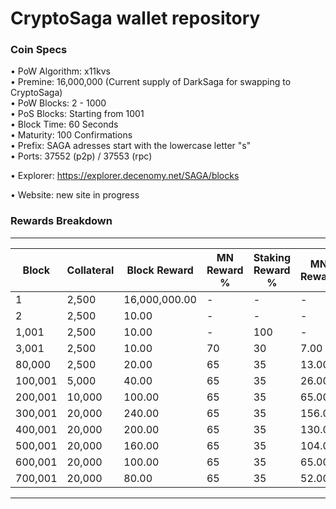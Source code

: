 
CryptoSaga wallet repository
=====================================

### Coin Specs

• PoW Algorithm: x11kvs  
• Premine: 16,000,000 (Current supply of DarkSaga for swapping to CryptoSaga)  
• PoW Blocks: 2 - 1000  
• PoS Blocks: Starting from 1001  
• Block Time: 60 Seconds    
• Maturity: 100 Confirmations  
• Prefix: SAGA adresses start with the lowercase letter "s"  
• Ports: 37552 (p2p) / 37553 (rpc)

• Explorer: https://explorer.decenomy.net/SAGA/blocks

• Website: new site in progress

### Rewards Breakdown

---

| Block   | Collateral | Block Reward   | MN Reward % | Staking Reward % | MN Reward | Staker Reward |
| ------- | ---------- | -------------- | ----------- | ---------------- | --------- | ------------- |
| 1       | 2,500      | 16,000,000.00  | \-          | \-               | \-        | \-            |
| 2       | 2,500      | 10.00          | \-          | \-               | \-        | \-            |
| 1,001   | 2,500      | 10.00          | \-          | 100              | \-        | 10.00         |
| 3,001   | 2,500      | 10.00          | 70          | 30               | 7.00      | 3.00          |
| 80,000  | 2,500      | 20.00          | 65          | 35               | 13.00     | 7.00          |
| 100,001 | 5,000      | 40.00          | 65          | 35               | 26.00     | 14.00         |
| 200,001 | 10,000     | 100.00         | 65          | 35               | 65.00     | 35.00         |
| 300,001 | 20,000     | 240.00         | 65          | 35               | 156.00    | 84.00         |
| 400,001 | 20,000     | 200.00         | 65          | 35               | 130.00    | 70.00         |
| 500,001 | 20,000     | 160.00         | 65          | 35               | 104.00    | 56.00         |
| 600,001 | 20,000     | 100.00         | 65          | 35               | 65.00     | 35.00         |
| 700,001 | 20,000     | 80.00          | 65          | 35               | 52.00     | 28.00         |

---
